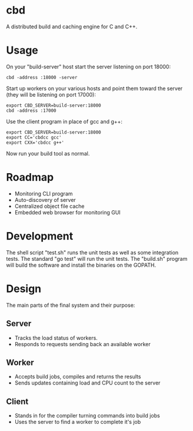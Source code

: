 cbd
====

A distributed build and caching engine for C and C++.


Usage
======

On your "build-server" host start the server listening on port 18000:

    cbd -address :18000 -server

Start up workers on your various hosts and point them toward the
server (they will be listening on port 17000):

    export CBD_SERVER=build-server:18000
    cbd -address :17000

Use the client program in place of gcc and g++:

    export CBD_SERVER=build-server:18000
    export CC='cbdcc gcc'
    export CXX='cbdcc g++'

Now run your build tool as normal.


Roadmap
========

 - Monitoring CLI program
 - Auto-discovery of server
 - Centralized object file cache
 - Embedded web browser for monitoring GUI


Development
============

The shell script "test.sh" runs the unit tests as well as some integration
tests. The standard "go test" will run the unit tests. The "build.sh" program
will build the software and install the binaries on the GOPATH.


Design
=======

The main parts of the final system and their purpose:

Server
-------

 - Tracks the load status of workers.
 - Responds to requests sending back an available worker

Worker
-------

 - Accepts build jobs, compiles and returns the results
 - Sends updates containing load and CPU count to the server

Client
-------

 - Stands in for the compiler turning commands into build jobs
 - Uses the server to find a worker to complete it's job

